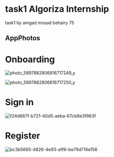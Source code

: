 # task1 Algoriza Internship

task1 by amgad mosad behairy 75

## AppPhotos
# Onboarding
![photo_5897882806816717249_y](https://user-images.githubusercontent.com/64033577/176329349-f3c5486a-b63a-4b78-b1ec-03108da1fea9.jpg)

![photo_5897882806816717250_y](https://user-images.githubusercontent.com/64033577/176329354-ab02f7eb-30e3-4884-9c97-2958ea539e89.jpg)
# Sign in
![f24d687f-b721-40d5-aeba-67cb8e3f963f](https://user-images.githubusercontent.com/64033577/176329344-773c3ce6-91d5-48eb-ab2e-99a662df04c6.jpg)
# Register
![bc3b5665-4826-4e93-a1f6-be79d716e156](https://user-images.githubusercontent.com/64033577/176329321-b78ae31b-aac0-4e37-9ef6-827cc31d3af6.jpg)


